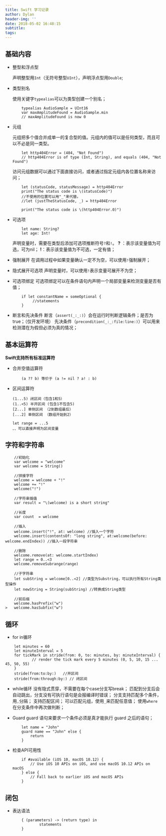 ```yaml
---
title: Swift 学习记录
author: Dylan
header-img: ''
date: 2018-05-02 16:48:15
subtitle:
tags:
---
```



## 基础内容

* 整型和浮点型

	声明整型用`Int`（无符号整型`UInt`），声明浮点型用`Double`;
	
* 类型别名
	
	使用关键字`typealias`可以为类型创建一个别名；
	
	```
		typealias AudioSample = UInt16
		var maxAmplitudeFound = AudioSample.min
		// maxAmplitudeFound is now 0
	```
	
* 元组
	
	元组把多个值合并成单一的复合型的值。元组内的值可以是任何类型，而且可以不必是同一类型。
	
	```
		let http404Error = (404, "Not Found")
		// http404Error is of type (Int, String), and equals (404, "Not Found")
	```
	
	访问元组数据可以通过下面直接访问，或者通过指定元组内各位置名称来访问；
	
	```
		let (statusCode, statusMessage) = http404Error
		print("The status code is \(statusCode)")
		//不使用的位置可以用"_"来代替。
		//let (justTheStatusCode, _) = http404Error
		
		print("The status code is \(http404Error.0)")
	```
	
* 可选项

	```
		let name: String?
		let age: Int!
	```
	声明变量时，需要在类型后添加可选项推断符号`?`和`!`。
	**?** ：表示该变量值为可选，可为nil；
	**!**：表示该变量值为不可选，一定有值；
	
* 强制展开
	在调用过程中如果变量确认一定不为空，可以使用`!`强制展开；
	
* 隐式展开可选项
	声明变量时，可以使用`!`表示变量可展开不为空；
	
* 可选项绑定
	可选项绑定可以在条件语句内声明一个局部变量来检测变量是否有值；
	
	```
		if let constantName = someOptional { 
   			 //statements 
		} 
	```
	
* 断言和先决条件
	断言（`assert(_:_:)`）会在运行时判断逻辑条件；是否为true；（仅开发环境）
	先决条件（`precondition(_:_:file:line:)`）可以用来检测潜在为假但必须为真的情况；
	
	
## 基本运算符

**Swift支持所有标准运算符**

* 合并空值运算符

	```
		(a ?? b) 等价于 (a != nil ? a! : b)
	```
	
* 区间运算符
	
	```
	(1...5) 闭区间（包含1和5）
	(1..<5) 半开区间 (包含1不包含5)
	[2...] 单侧区间 （2到数组最后）
	[...2] 单侧区间 （数组开始到2）
	
	let range = ...5
	、、可以直接声明为区间变量
	```

## 字符和字符串

```
	//初始化
	var welcome = "welcome"
	var welcome = String()	
	
	//拼接字符
	welcome = welcome + "!"
	welcome += "!"
	welcome("!")

	//字符串插值
	var result = "\(welcome) is a short string"
	
	//长度
	var count  = welcome
	
	//插入
	welcome.insert("!", at: welcome) //插入一个字符
	welcome.insert(contentsOf: "long string", at:welcome(before: welcome.endIndex)) //插入一段字符串
	
	//删除
	welcome.remove(at: welcome.startIndex)
	let range = 0..<3
	welcome.removeSubrange(range)

	//子字符串
	let subString = welcome[0..<2] //类型为Substring，可以执行所有String类型操作
	let newString = String(subString) //转换成String类型
	
	//前后缀
	welcome.hasPrefix("w")
> 	welcome.hasSubfix("w")

```

## 循环

* for in循环

```
	let minutes = 60
	let minuteInterval = 5
	for tickMark in stride(from: 0, to: minutes, by: minuteInterval) {
    		// render the tick mark every 5 minutes (0, 5, 10, 15 ... 45, 50, 55)
	}
	stride(from:to:by:)   //开区间
	stride(from:through:by:) // 闭区间
```

* while循环
	没有隐式贯穿，不需要在每个case分支写break；
	匹配到分支后会自动跳出，分支没有可执行语句是会报编译时错误；
	分支支持匹配多个条件，用`,`分隔；
	支持匹配区间；
	可以匹配元组，使用`_`来匹配任意值；
	使用`where`在分支条件中再次做判断；

* Guard 
	guard 语句来要求一个条件必须是真才能执行 guard 之后的语句；
	```
		let name = "John"
		guard name == "John" else {
			return
		}
	```
* 检查API可用性
	```
		if #available (iOS 10, macOS 10.12) {
			// Use iOS 10 APIs on iOS, and use macOS 10.12 APIs on macOS
		} else {
			// Fall back to earlier iOS and macOS APIs
		}
	```
## 闭包

* 表达语法

	```
		{ (parameters) -> (return type) in
    			statements
  		}
	```

